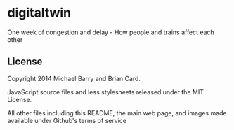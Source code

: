 # digitaltwin
One week of congestion and delay - How people and trains affect each other

## License
Copyright 2014 Michael Barry and Brian Card.

JavaScript source files and less stylesheets released under the MIT License.

All other files including this README, the main web page, and images made available under Github's terms of service
